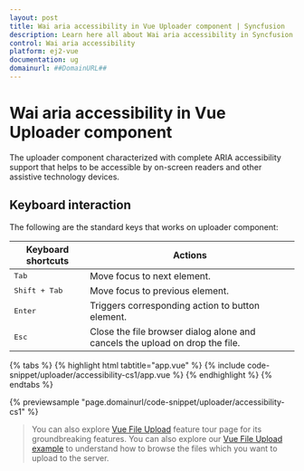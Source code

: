 ```yaml
---
layout: post
title: Wai aria accessibility in Vue Uploader component | Syncfusion
description: Learn here all about Wai aria accessibility in Syncfusion Vue Uploader component of Syncfusion Essential JS 2 and more.
control: Wai aria accessibility 
platform: ej2-vue
documentation: ug
domainurl: ##DomainURL##
---
```


# Wai aria accessibility in Vue Uploader component

The uploader component characterized with complete ARIA accessibility support that helps to be accessible by on-screen readers and other assistive technology devices.

## Keyboard interaction

The following are the standard keys that works on uploader component:

| **Keyboard shortcuts** | **Actions** |
| --- | --- |
| <kbd>Tab</kbd> | Move focus to next element. |
| <kbd>Shift + Tab</kbd> | Move focus to previous element. |
| <kbd>Enter</kbd> | Triggers corresponding action to button element. |
| <kbd>Esc</kbd> | Close the file browser dialog alone and cancels the upload on drop the file.

{% tabs %}
{% highlight html tabtitle="app.vue" %}
{% include code-snippet/uploader/accessibility-cs1/app.vue %}
{% endhighlight %}
{% endtabs %}
        
{% previewsample "page.domainurl/code-snippet/uploader/accessibility-cs1" %}

>You can also explore [Vue File Upload](https://www.syncfusion.com/vue-ui-components/vue-file-upload) feature tour page for its groundbreaking features. You can also explore our [Vue File Upload example](https://ej2.syncfusion.com/vue/demos/#/material/uploader/default.html) to understand how to browse the files which you want to upload to the server.
